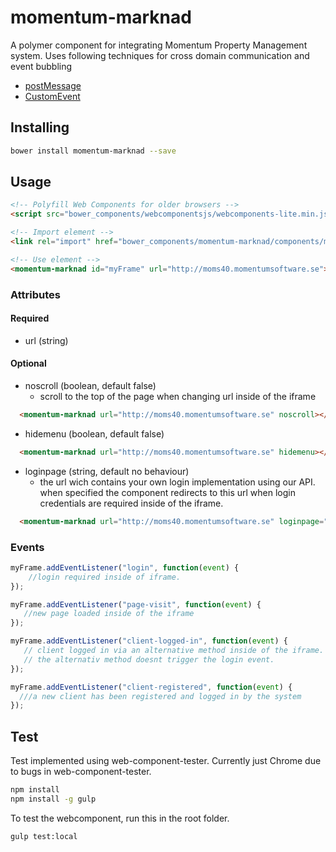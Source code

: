 # momentum-marknad
A polymer component for integrating Momentum Property Management system.
Uses following techniques for cross domain communication and event bubbling
* [postMessage](https://developer.mozilla.org/en-US/docs/Web/API/Window/postMessage)
* [CustomEvent](https://developer.mozilla.org/en-US/docs/Web/API/CustomEvent)

## Installing
```sh
bower install momentum-marknad --save
```


## Usage
```html
<!-- Polyfill Web Components for older browsers -->
<script src="bower_components/webcomponentsjs/webcomponents-lite.min.js"></script>

<!-- Import element -->
<link rel="import" href="bower_components/momentum-marknad/components/momentum-marknad.html">

<!-- Use element -->
<momentum-marknad id="myFrame" url="http://moms40.momentumsoftware.se"></momentum-marknad>
```

### Attributes
#### Required
+ url (string)

#### Optional
+ noscroll (boolean, default false)
  - scroll to the top of the page when changing url inside of the iframe

```html
  <momentum-marknad url="http://moms40.momentumsoftware.se" noscroll></momentum-marknad>
```
+ hidemenu (boolean, default false)
```html
  <momentum-marknad url="http://moms40.momentumsoftware.se" hidemenu></momentum-marknad>
```
+ loginpage (string, default no behaviour)
  - the url wich contains your own login implementation using our API. when specified the component redirects to this url when login credentials are required inside of the iframe.
```html
  <momentum-marknad url="http://moms40.momentumsoftware.se" loginpage="/login"></momentum-marknad>
```

### Events
```javascript
myFrame.addEventListener("login", function(event) {
    //login required inside of iframe.
});

myFrame.addEventListener("page-visit", function(event) {
   //new page loaded inside of the iframe
});

myFrame.addEventListener("client-logged-in", function(event) {
   // client logged in via an alternative method inside of the iframe.
   // the alternativ method doesnt trigger the login event.
});

myFrame.addEventListener("client-registered", function(event) {
  ///a new client has been registered and logged in by the system
});
```

## Test
Test implemented using web-component-tester. Currently just Chrome due to bugs in web-component-tester.
```sh
npm install 
npm install -g gulp
```
To test the webcomponent, run this in the root folder.
```sh
gulp test:local
```
